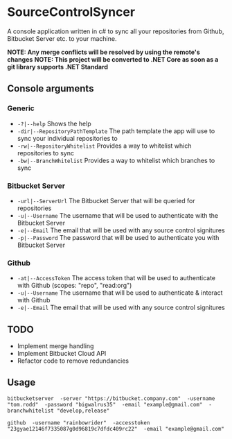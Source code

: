 # SourceControlSyncer
A console application written in c# to sync all your repositories from Github, Bitbucket Server etc. to your machine.

**NOTE: Any merge conflicts will be resolved by using the remote's changes**
**NOTE: This project will be converted to .NET Core as soon as a git library supports .NET Standard**

## Console arguments

### Generic

* `-?|--help` Shows the help
* `-dir|--RepositoryPathTemplate` The path template the app will use to sync your individual repositories to
* `-rw|--RepositoryWhitelist` Provides a way to whitelist which repositories to sync
* `-bw|--BranchWhitelist` Provides a way to whitelist which branches to sync

### Bitbucket Server

* `-url|--ServerUrl` The Bitbucket Server that will be queried for repositories
* `-u|--Username` The username that will be used to authenticate with the Bitbucket Server
* `-e|--Email` The email that will be used with any source control signitures
* `-p|--Password` The password that will be used to authenticate you with Bitbucket Server

### Github

* `-at|--AccessToken` The access token that will be used to authenticate with Github (scopes: "repo", "read:org")
* `-u|--Username` The username that will be used to authenticate & interact with Github
* `-e|--Email` The email that will be used with any source control signitures

## TODO
* Implement merge handling
* Implement Bitbucket Cloud API
* Refactor code to remove redundancies

## Usage
`bitbucketserver 
  -server "https://bitbucket.company.com" 
  -username "tom.rodd" 
  -password "bigwalrus35" 
  -email "example@gmail.com" 
  -branchwhitelist "develop,release"`

`github 
  -username "rainbowrider" 
  -accesstoken "23gyae12146f7335087g0d96819c7dfdc409rc22" 
  -email "example@gmail.com"`
